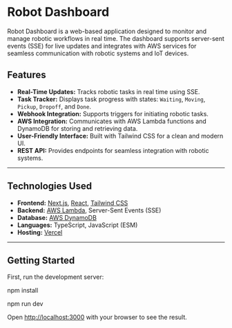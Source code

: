# Robot Dashboard
Robot Dashboard is a web-based application designed to monitor and manage robotic workflows in real time. The dashboard supports server-sent events (SSE) for live updates and integrates with AWS services for seamless communication with robotic systems and IoT devices.

## Features

- **Real-Time Updates:** Tracks robotic tasks in real time using SSE.
- **Task Tracker:** Displays task progress with states: `Waiting`, `Moving`, `Pickup`, `Dropoff`, and `Done`.
- **Webhook Integration:** Supports triggers for initiating robotic tasks.
- **AWS Integration:** Communicates with AWS Lambda functions and DynamoDB for storing and retrieving data.
- **User-Friendly Interface:** Built with Tailwind CSS for a clean and modern UI.
- **REST API:** Provides endpoints for seamless integration with robotic systems.

---

## Technologies Used

- **Frontend:** [Next.js](https://nextjs.org/), [React](https://reactjs.org/), [Tailwind CSS](https://tailwindcss.com/)
- **Backend:** [AWS Lambda](https://aws.amazon.com/lambda/), Server-Sent Events (SSE)
- **Database:** [AWS DynamoDB](https://aws.amazon.com/dynamodb/)
- **Languages:** TypeScript, JavaScript (ESM)
- **Hosting:** [Vercel](https://vercel.com/)

---


## Getting Started

First, run the development server:

npm install

npm run dev

Open [http://localhost:3000](http://localhost:3000) with your browser to see the result.


